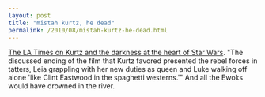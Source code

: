 ```yaml
---
layout: post
title: "mistah kurtz, he dead"
permalink: /2010/08/mistah-kurtz-he-dead.html
---
```


<p><a href="http://latimesblogs.latimes.com/herocomplex/2010/08/star-wars-was-born-a-long-time-ago-but-not-all-that-far-far-away-in-1972-filmmakers-george-lucas-and-gary-kurtz-wer.html">The LA Times on Kurtz and the darkness at the heart of Star Wars</a>.  &quot;The discussed ending of the film that Kurtz favored presented the rebel forces in tatters, Leia grappling with her new duties as queen and Luke walking off alone &#39;like Clint Eastwood in the spaghetti westerns.&#39;&quot; And all the Ewoks would have drowned in the river.</p>


